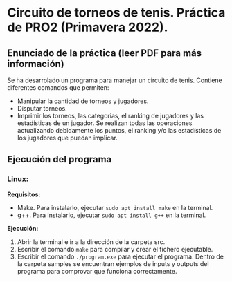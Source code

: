 # Circuito de torneos de tenis. Práctica de PRO2 (Primavera 2022).

## Enunciado de la práctica (leer PDF para más información)
Se ha desarrolado un programa para manejar un circuito de tenis. 
Contiene diferentes comandos que permiten: 
- Manipular la cantidad de torneos y jugadores.
- Disputar torneos.
- Imprimir los torneos, las categorias, el ranking de jugadores y las estadísticas de un jugador.
Se realizan todas las operaciones actualizando debidamente los puntos, el ranking y/o las estadísticas de los jugadores que puedan implicar.

## Ejecución del programa
### Linux:
**Requisitos:**
- Make. Para instalarlo, ejecutar `sudo apt install make` en la terminal.
- g++. Para instalarlo, ejecutar `sudo apt install g++` en la terminal.

**Ejecución:**
1. Abrir la terminal e ir a la dirección de la carpeta src.
2. Escribir el comando `make` para compilar y crear el fichero ejecutable.
3. Escribir el comando `./program.exe` para ejecutar el programa.
Dentro de la carpeta samples se encuentran ejemplos de inputs y outputs del programa para comprovar que funciona correctamente.